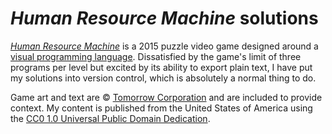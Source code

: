 # *Human Resource Machine* solutions #

[*Human Resource Machine*][HRM] is a 2015 puzzle video game designed
around a [visual programming language][VPL].  Dissatisfied by the game's
limit of three programs per level but excited by its ability to export
plain text, I have put my solutions into version control, which is
absolutely a normal thing to do.

Game art and text are &copy; [Tomorrow Corporation][TC] and are included
to provide context.  My content is published from the United States of
America using the [CC0 1.0 Universal Public Domain Dedication][CC0].

[CC0]: https://creativecommons.org/publicdomain/zero/1.0
[HRM]: https://tomorrowcorporation.com/humanresourcemachine
[TC]: https://tomorrowcorporation.com/about
[VPL]: https://en.wikipedia.org/wiki/Visual_programming_language
    '"Visual programming language" on Wikipedia'
